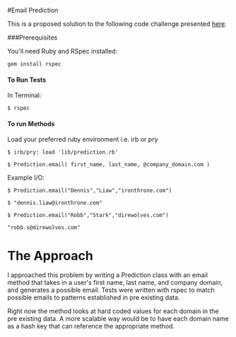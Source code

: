 #Email Prediction

This is a proposed solution to the following code challenge presented [here](https://gist.github.com/h4w5/a4a3747c0368fcdec044).




###Prerequisites

You'll need Ruby and RSpec installed:

`gem install rspec`

#### To Run Tests

In Terminal:

`$ rspec`

#### To run Methods

Load your preferred ruby environment i.e. irb or pry

`$ irb/pry: load 'lib/prediction.rb'`

`$ Prediction.email( first_name, last_name, @company_domain.com )`

Example I/O:

`$ Prediction.email("Dennis","Liaw","ironthrone.com")`

	$ "dennis.liaw@ironthrone.com"

`$ Prediction.email("Robb","Stark","direwolves.com")`

	"robb.s@direwolves.com"

# The Approach

I approached this problem by writing a Prediction class with an email method that takes in a user's first name, last name, and company domain, and generates a possible email. Tests were written with rspec to match possible emails to patterns established in pre existing data.

Right now the method looks at hard coded values for each domain in the pre existing data. A more scalable way would be to have each domain name as a hash key that can reference the appropriate method.



